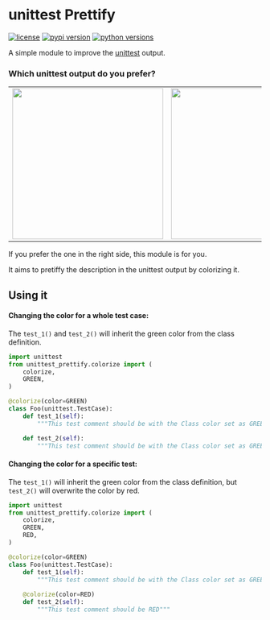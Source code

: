 # unittest Prettify

[![license](https://img.shields.io/pypi/l/unittest-prettify.svg)](https://pypi.org/project/unittest-prettify/)
[![pypi version](https://img.shields.io/pypi/v/unittest-prettify.svg)](https://pypi.org/project/unittest-prettify/)
[![python versions](https://img.shields.io/pypi/pyversions/unittest-prettify.svg)](https://pypi.org/project/unittest-prettify/)


A simple module to improve the [unittest](https://docs.python.org/3/library/unittest.html) output.




### Which unittest output do you prefer?
|    |    |
|----|----|
|<img src="https://github.com/jonathadv/unittest-prettify/raw/master/assets/screenshot1.png" width="300"> |<img src="https://github.com/jonathadv/unittest-prettify/raw/master/assets/screenshot2.png" width="300"> |

If you prefer the one in the right side, this module is for you.

It aims to pretiffy the description in the unittest output by colorizing it.



## Using it

#### Changing the color for a whole test case:
The `test_1()` and `test_2()` will inherit the green color from the class definition. 

```python
import unittest
from unittest_prettify.colorize import (
    colorize,
    GREEN,
)

@colorize(color=GREEN)
class Foo(unittest.TestCase):
    def test_1(self):
        """This test comment should be with the Class color set as GREEN"""

    def test_2(self):
        """This test comment should be with the Class color set as GREEN"""

```

#### Changing the color for a specific test:
The `test_1()` will inherit the green color from the class definition, but `test_2()` will overwrite the color by red.

```python
import unittest
from unittest_prettify.colorize import (
    colorize,
    GREEN,
    RED,
)

@colorize(color=GREEN)
class Foo(unittest.TestCase):
    def test_1(self):
        """This test comment should be with the Class color set as GREEN"""
        
    @colorize(color=RED)
    def test_2(self):
        """This test comment should be RED"""

``` 